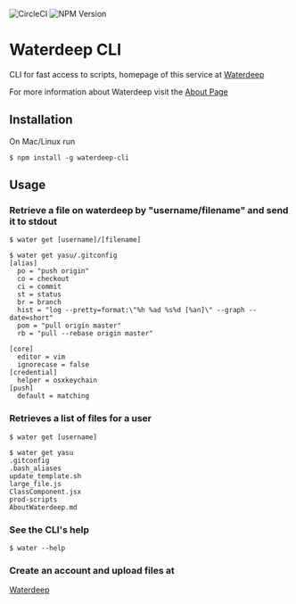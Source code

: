 ![CircleCI](https://img.shields.io/circleci/project/github/yasuf/waterdeep-cli.svg) ![NPM Version](https://img.shields.io/npm/v/waterdeep-cli.svg)

# Waterdeep CLI

CLI for fast access to scripts, homepage of this service at [Waterdeep](https://waterdeep.io)

For more information about Waterdeep visit the [About Page](https://waterdeep.io/about)

## Installation

On Mac/Linux run

`$ npm install -g waterdeep-cli`

## Usage

### Retrieve a file on waterdeep by "username/filename" and send it to stdout

`$ water get [username]/[filename]`

```
$ water get yasu/.gitconfig
[alias]
  po = "push origin"
  co = checkout
  ci = commit
  st = status
  br = branch
  hist = "log --pretty=format:\"%h %ad %s%d [%an]\" --graph --date=short"
  pom = "pull origin master"
  rb = "pull --rebase origin master"

[core]
  editor = vim
  ignorecase = false
[credential]
  helper = osxkeychain
[push]
  default = matching
```

### Retrieves a list of files for a user

`$ water get [username]`

```
$ water get yasu
.gitconfig
.bash_aliases
update_template.sh
large_file.js
ClassComponent.jsx
prod-scripts
AboutWaterdeep.md
```

### See the CLI's help

`$ water --help`


### Create an account and upload files at

[Waterdeep](https://www.waterdeep.io)
